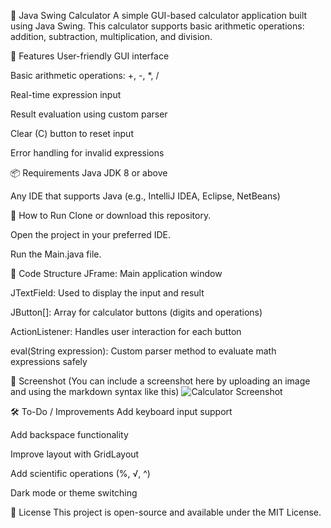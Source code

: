 🧮 Java Swing Calculator
A simple GUI-based calculator application built using Java Swing. This calculator supports basic arithmetic operations: addition, subtraction, multiplication, and division.

🚀 Features
User-friendly GUI interface

Basic arithmetic operations: +, -, *, /

Real-time expression input

Result evaluation using custom parser

Clear (C) button to reset input

Error handling for invalid expressions

📦 Requirements
Java JDK 8 or above

Any IDE that supports Java (e.g., IntelliJ IDEA, Eclipse, NetBeans)

📁 How to Run
Clone or download this repository.

Open the project in your preferred IDE.

Run the Main.java file.

🧾 Code Structure
JFrame: Main application window

JTextField: Used to display the input and result

JButton[]: Array for calculator buttons (digits and operations)

ActionListener: Handles user interaction for each button

eval(String expression): Custom parser method to evaluate math expressions safely

🔧 Screenshot
(You can include a screenshot here by uploading an image and using the markdown syntax like this)
![Calculator Screenshot](screenshot.png)

🛠 To-Do / Improvements
Add keyboard input support

Add backspace functionality

Improve layout with GridLayout

Add scientific operations (%, √, ^)

Dark mode or theme switching

📄 License
This project is open-source and available under the MIT License.
